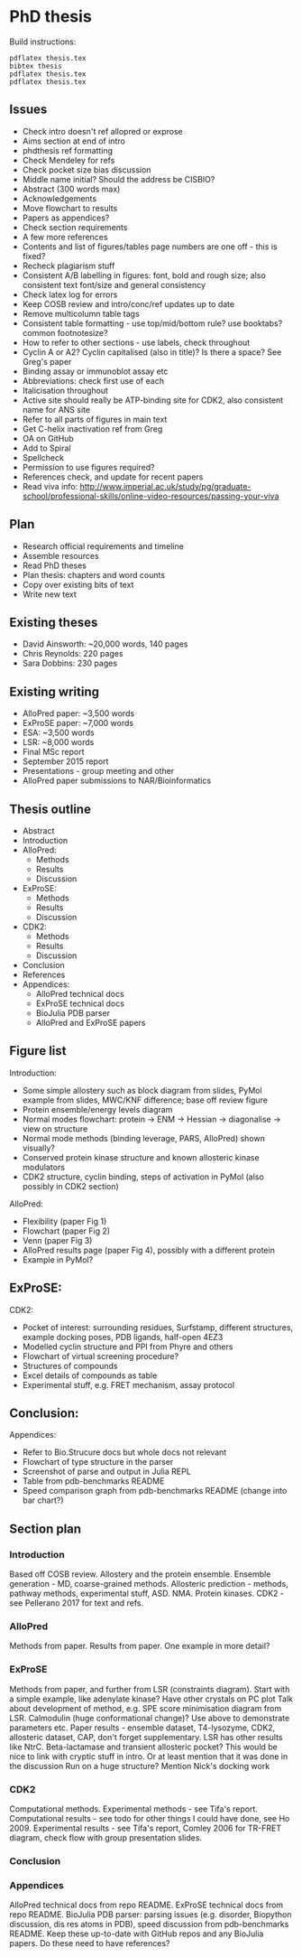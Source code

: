 # PhD thesis

Build instructions:
```
pdflatex thesis.tex
bibtex thesis
pdflatex thesis.tex
pdflatex thesis.tex
```


## Issues

- Check intro doesn't ref allopred or exprose
- Aims section at end of intro
- phdthesis ref formatting
- Check Mendeley for refs
- Check pocket size bias discussion
- Middle name initial? Should the address be CISBIO?
- Abstract (300 words max)
- Acknowledgements
- Move flowchart to results
- Papers as appendices?
- Check section requirements
- A few more references
- Contents and list of figures/tables page numbers are one off - this is fixed?
- Recheck plagiarism stuff
- Consistent A/B labelling in figures: font, bold and rough size; also consistent text font/size and general consistency
- Check latex log for errors
- Keep COSB review and intro/conc/ref updates up to date
- Remove multicolumn table tags
- Consistent table formatting - use top/mid/bottom rule? use booktabs? common footnotesize?
- How to refer to other sections - use labels, check throughout
- Cyclin A or A2? Cyclin capitalised (also in title)? Is there a space? See Greg's paper
- Binding assay or immunoblot assay etc
- Abbreviations: check first use of each
- Italicisation throughout
- Active site should really be ATP-binding site for CDK2, also consistent name for ANS site
- Refer to all parts of figures in main text
- Get C-helix inactivation ref from Greg
- OA on GitHub
- Add to Spiral
- Spellcheck
- Permission to use figures required?
- References check, and update for recent papers
- Read viva info: http://www.imperial.ac.uk/study/pg/graduate-school/professional-skills/online-video-resources/passing-your-viva


## Plan

- Research official requirements and timeline
- Assemble resources
- Read PhD theses
- Plan thesis: chapters and word counts
- Copy over existing bits of text
- Write new text


## Existing theses

- David Ainsworth: ~20,000 words, 140 pages
- Chris Reynolds: 220 pages
- Sara Dobbins: 230 pages


## Existing writing

- AlloPred paper: ~3,500 words
- ExProSE paper: ~7,000 words
- ESA: ~3,500 words
- LSR: ~8,000 words
- Final MSc report
- September 2015 report
- Presentations - group meeting and other
- AlloPred paper submissions to NAR/Bioinformatics


## Thesis outline

- Abstract
- Introduction
- AlloPred:
    - Methods
    - Results
    - Discussion
- ExProSE:
    - Methods
    - Results
    - Discussion
- CDK2:
    - Methods
    - Results
    - Discussion
- Conclusion
- References
- Appendices:
    - AlloPred technical docs
    - ExProSE technical docs
    - BioJulia PDB parser
    - AlloPred and ExProSE papers


## Figure list

Introduction:
- Some simple allostery such as block diagram from slides, PyMol example from slides, MWC/KNF difference; base off review figure
- Protein ensemble/energy levels diagram
- Normal modes flowchart: protein -> ENM -> Hessian -> diagonalise -> view on structure
- Normal mode methods (binding leverage, PARS, AlloPred) shown visually?
- Conserved protein kinase structure and known allosteric kinase modulators
- CDK2 structure, cyclin binding, steps of activation in PyMol (also possibly in CDK2 section)

AlloPred:
- Flexibility (paper Fig 1)
- Flowchart (paper Fig 2)
- Venn (paper Fig 3)
- AlloPred results page (paper Fig 4), possibly with a different protein
- Example in PyMol?

ExProSE:
-

CDK2:
- Pocket of interest: surrounding residues, Surfstamp, different structures, example docking poses, PDB ligands, half-open 4EZ3
- Modelled cyclin structure and PPI from Phyre and others
- Flowchart of virtual screening procedure?
- Structures of compounds
- Excel details of compounds as table
- Experimental stuff, e.g. FRET mechanism, assay protocol

Conclusion:
-

Appendices:
- Refer to Bio.Strucure docs but whole docs not relevant
- Flowchart of type structure in the parser
- Screenshot of parse and output in Julia REPL
- Table from pdb-benchmarks README
- Speed comparison graph from pdb-benchmarks README (change into bar chart?)


## Section plan

### Introduction

Based off COSB review.
Allostery and the protein ensemble.
Ensemble generation - MD, coarse-grained methods.
Allosteric prediction - methods, pathway methods, experimental stuff, ASD.
NMA.
Protein kinases.
CDK2 - see Pellerano 2017 for text and refs.


### AlloPred

Methods from paper.
Results from paper.
One example in more detail?


### ExProSE

Methods from paper, and further from LSR (constraints diagram).
Start with a simple example, like adenylate kinase? Have other crystals on PC plot
Talk about development of method, e.g. SPE score minimisation diagram from LSR.
Calmodulin (huge conformational change)?
Use above to demonstrate parameters etc.
Paper results - ensemble dataset, T4-lysozyme, CDK2, allosteric dataset, CAP, don't forget supplementary.
LSR has other results like NtrC.
Beta-lactamase and transient allosteric pocket? This would be nice to link with cryptic stuff in intro. Or at least mention that it was done in the discussion
Run on a huge structure?
Mention Nick's docking work


### CDK2

Computational methods.
Experimental methods - see Tifa's report.
Computational results - see todo for other things I could have done, see Ho 2009.
Experimental results - see Tifa's report, Comley 2006 for TR-FRET diagram, check flow with group presentation slides.


### Conclusion


### Appendices

AlloPred technical docs from repo README.
ExProSE technical docs from repo README.
BioJulia PDB parser: parsing issues (e.g. disorder, Biopython discussion, dis res atoms in PDB), speed discussion from pdb-benchmarks README.
Keep these up-to-date with GitHub repos and any BioJulia papers.
Do these need to have references?
